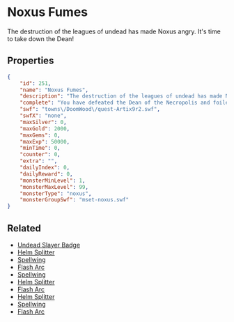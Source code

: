# Noxus Fumes

The destruction of the leagues of undead has made Noxus angry. It's time to take down the Dean!

## Properties

```json
{
    "id": 251,
    "name": "Noxus Fumes",
    "description": "The destruction of the leagues of undead has made Noxus angry. It's time to take down the Dean!",
    "complete": "You have defeated the Dean of the Necropolis and foiled his plans to overrun Doomwood with this army of undead. It is hard to say if Vayle is friend or foe, but either way, the Darkness Orb is hers... for now.",
    "swf": "towns\/DoomWood\/quest-Artix9r2.swf",
    "swfX": "none",
    "maxSilver": 0,
    "maxGold": 2000,
    "maxGems": 0,
    "maxExp": 50000,
    "minTime": 0,
    "counter": 0,
    "extra": "",
    "dailyIndex": 0,
    "dailyReward": 0,
    "monsterMinLevel": 1,
    "monsterMaxLevel": 99,
    "monsterType": "noxus",
    "monsterGroupSwf": "mset-noxus.swf"
}
```

## Related

- [Undead Slayer Badge](../items/1594-undead-slayer-badge.md)
- [Helm Splitter](../items/1691-helm-splitter.md)
- [Spellwing](../items/1692-spellwing.md)
- [Flash Arc](../items/1693-flash-arc.md)
- [Spellwing](../items/1694-spellwing.md)
- [Helm Splitter](../items/1695-helm-splitter.md)
- [Flash Arc](../items/1696-flash-arc.md)
- [Helm Splitter](../items/1697-helm-splitter.md)
- [Spellwing](../items/1698-spellwing.md)
- [Flash Arc](../items/1699-flash-arc.md)

